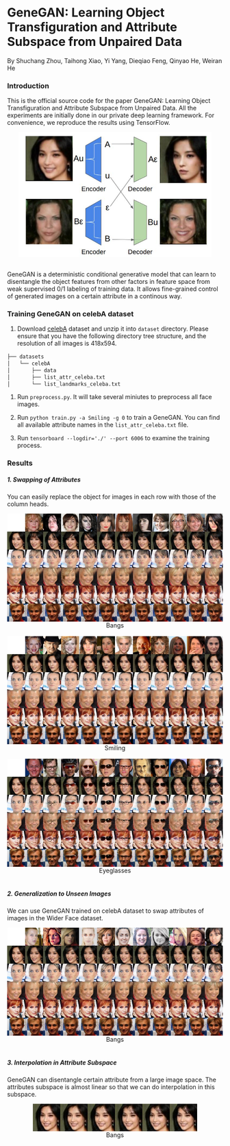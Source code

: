 # GeneGAN: Learning Object Transfiguration and Attribute Subspace from Unpaired Data

By Shuchang Zhou, Taihong Xiao, Yi Yang, Dieqiao Feng, Qinyao He, Weiran He

### Introduction

This is the official source code for the paper GeneGAN: Learning Object Transfiguration 
and Attribute Subspace from Unpaired Data. All the experiments are initially done in 
our private deep learning framework. For convenience, we reproduce the results using TensorFlow.


<div style="text-align: center">
<img align="center" src="images/cross.jpg" width="450" alt="cross">
</div>   
<br/>

GeneGAN is a deterministic conditional generative model that can learn to disentangle the object
features from other factors in feature space from weak supervised 0/1 labeling of training data.
It allows fine-grained control of generated images on a certain attribute in a continous way.

### Training GeneGAN on celebA dataset

1.  Download [celebA](http://mmlab.ie.cuhk.edu.hk/projects/CelebA.html) dataset and unzip it into 
`dataset` directory. Please ensure that you have the following directory tree structure, and the 
resolution of all images is 418x594.
```
├── datasets
│   └── celebA
│       ├── data
│       ├── list_attr_celeba.txt
│       └── list_landmarks_celeba.txt
```

1.  Run `preprocess.py`. It will take several miniutes to preprocess all face images. 

1.  Run `python train.py -a Smiling -g 0` to train a GeneGAN. You can find all available 
attribute names in the `list_attr_celeba.txt` file. 

1.  Run `tensorboard --logdir='./' --port 6006` to examine the training process.

### Results


##### 1. Swapping of Attributes 

You can easily replace the object for images in each row with those of the column heads. 

<div style="text-align: center">
<img align="center" src="images/hair.jpg" alt="Bangs">
<center>Bangs</center>
</div>   
<br/>

<div style="text-align: center">
<img align="center" src="images/smiling.jpg" alt="Smiling">
<center>Smiling</center>
</div>
<br/>

<div style="text-align: center">
<img align="center" src="images/glasses.jpg" alt="Eyeglasses">
<center>Eyeglasses</center>
</div>
<br/>


##### 2. Generalization to Unseen Images 

We can use GeneGAN trained on celebA dataset to swap attributes of images in the Wider Face dataset.

<div style="text-align: center">
<img align="center" src="images/unseen.jpg" alt="unseen">
<center>Bangs</center>
</div>
<br/>

##### 3. Interpolation in Attribute Subspace

GeneGAN can disentangle certain attribute from a large image space. The attributes subspace is almost linear 
so that we can do interpolation in this subspace.

<div style="text-align: center">
<img align="center" src="images/interpolation.jpg" alt="Eyeglasses">
<center>Bangs</center>
</div>
<br/>

